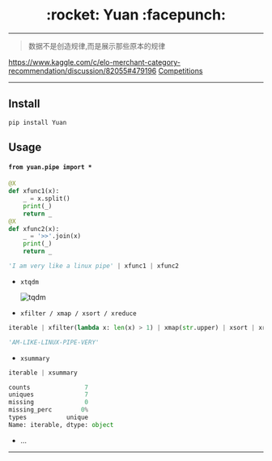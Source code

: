 <h1 align = "center">:rocket: Yuan :facepunch:</h1>

---
> 数据不是创造规律,而是展示那些原本的规律

https://www.kaggle.com/c/elo-merchant-category-recommendation/discussion/82055#479196
[Competitions][1]

---
## Install
```
pip install Yuan
```
## Usage
#### `from yuan.pipe import *`
```python
@X
def xfunc1(x):
    _ = x.split()
    print(_)
    return _
@X
def xfunc2(x):
    _ = '>>'.join(x)
    print(_)
    return _

'I am very like a linux pipe' | xfunc1 | xfunc2
```
- `xtqdm`

    ![tqdm](Pictures/tqdm.png)

- `xfilter / xmap / xsort / xreduce`
```python
iterable | xfilter(lambda x: len(x) > 1) | xmap(str.upper) | xsort | xreduce(lambda x, y: x + '-' + y)

'AM-LIKE-LINUX-PIPE-VERY'
```

- `xsummary`
```python
iterable | xsummary

counts               7
uniques              7
missing              0
missing_perc        0%
types           unique
Name: iterable, dtype: object
```
- ...

---
[1]: https://iphysresearch.github.io/DataSciComp/?sub=PF,IT,AC,DM,CV,NLP,RL,SP
